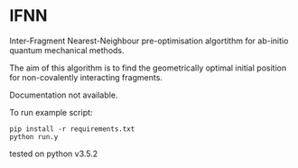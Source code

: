 # IFNN
Inter-Fragment Nearest-Neighbour pre-optimisation algortithm for ab-initio quantum mechanical methods.

The aim of this algorithm is to find the geometrically optimal initial position for non-covalently interacting fragments.

Documentation not available.

To run example script:

``` 
pip install -r requirements.txt
python run.y
```

tested on python v3.5.2

